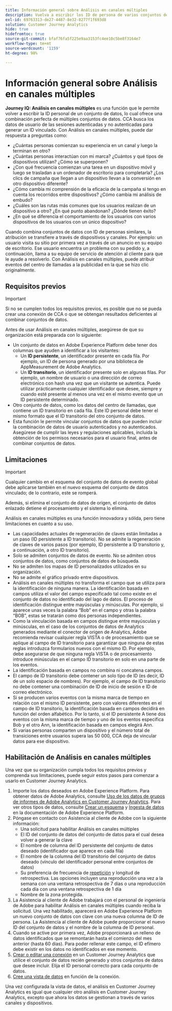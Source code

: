 ```yaml
---
title: Información general sobre Análisis en canales múltiples
description: Vuelva a escribir los ID de persona de varios conjuntos de datos para vincular los visitantes.
exl-id: 69763313-de27-4487-8e32-8277f1f693d8
solution: Customer Journey Analytics
hide: true
hidefromtoc: true
source-git-commit: bfaf76fa5f225e9aa3153fc4ee10c5be8f3164e7
workflow-type: tm+mt
source-wordcount: '1159'
ht-degree: 98%

---
```



# Información general sobre Análisis en canales múltiples

**Journey IQ: Análisis en canales múltiples** es una función que le permite volver a escribir la ID personal de un conjunto de datos, lo cual ofrece una combinación perfecta de múltiples conjuntos de datos. CCA busca los datos de usuario de las sesiones autenticadas y no autenticadas para generar un ID vinculado. Con Análisis en canales múltiples, puede dar respuesta a preguntas como:

* ¿Cuántas personas comienzan su experiencia en un canal y luego la terminan en otro?
* ¿Cuántas personas interactúan con mi marca? ¿Cuántos y qué tipos de dispositivos utilizan? ¿Cómo se superponen?
* ¿Con qué frecuencia comienzan una tarea en un dispositivo móvil y luego se trasladan a un ordenador de escritorio para completarla? ¿Los clics de campaña que llegan a un dispositivo llevan a la conversión en otro dispositivo diferente?
* ¿Cómo cambia mi comprensión de la eficacia de la campaña si tengo en cuenta los recorridos entre dispositivos? ¿Cómo cambia mi análisis de embudo?
* ¿Cuáles son las rutas más comunes que los usuarios realizan de un dispositivo a otro? ¿En qué punto abandonan? ¿Dónde tienen éxito?
* ¿En qué se diferencia el comportamiento de los usuarios con varios dispositivos de los usuarios con un único dispositivo?

Cuando combina conjuntos de datos con ID de personas similares, la atribución se transfiere a través de dispositivos y canales. Por ejemplo: un usuario visita su sitio por primera vez a través de un anuncio en su equipo de escritorio. Ese usuario encuentra un problema con su pedido y, a continuación, llama a su equipo de servicio de atención al cliente para que le ayude a resolverlo. Con Análisis en canales múltiples, puede atribuir eventos del centro de llamadas a la publicidad en la que se hizo clic originalmente.

## Requisitos previos

>[!IMPORTANT]
>
>Si no se cumplen todos los requisitos previos, es posible que no se pueda crear una conexión de CCA o que se obtengan resultados deficientes al combinar conjuntos de datos.

Antes de usar Análisis en canales múltiples, asegúrese de que su organización está preparada con lo siguiente:

* Un conjunto de datos en Adobe Experience Platform debe tener dos columnas que ayuden a identificar a los visitantes:
   * Un **ID persistente**, un identificador presente en cada fila. Por ejemplo, un ID de persona generado por una biblioteca de AppMeasurement de Adobe Analytics.
   * Un **ID transitorio**, un identificador presente solo en algunas filas. Por ejemplo, un nombre de usuario o una dirección de correo electrónico con hash una vez que un visitante se autentica. Puede utilizar prácticamente cualquier identificador que desee, siempre y cuando esté presente al menos una vez en el mismo evento que un ID persistente determinado.
* Otro conjunto de datos, como los datos del centro de llamadas, que contiene un ID transitorio en cada fila. Este ID personal debe tener el mismo formato que el ID transitorio del otro conjunto de datos.
* Esta función le permite vincular conjuntos de datos que pueden incluir la combinación de datos de usuario autenticados y no autenticados. Asegúrese de cumplir las leyes y regulaciones aplicables, incluida la obtención de los permisos necesarios para el usuario final, antes de combinar conjuntos de datos.

## Limitaciones

>[!IMPORTANT]
>
>Cualquier cambio en el esquema del conjunto de datos de evento global debe aplicarse también en el nuevo esquema del conjunto de datos vinculado; de lo contrario, este se romperá.
>
>Además, si elimina el conjunto de datos de origen, el conjunto de datos enlazado detiene el procesamiento y el sistema lo elimina.

Análisis en canales múltiples es una función innovadora y sólida, pero tiene limitaciones en cuanto a su uso.

* Las capacidades actuales de regeneración de claves están limitadas a un paso (ID persistente a ID transitorio). No se admite la regeneración de claves de varios pasos (por ejemplo, ID persistente a ID transitorio y, a continuación, a otro ID transitorio).
* Solo se admiten conjuntos de datos de evento. No se admiten otros conjuntos de datos, como conjuntos de datos de búsqueda.
* No se admiten los mapas de ID personalizados utilizados en su organización.
* No se admite el gráfico privado entre dispositivos.
* Análisis en canales múltiples no transforma el campo que se utiliza para la identificación de ninguna manera. La identificación basada en campos utiliza el valor del campo especificado tal como existe en el conjunto de datos no identificado del lago de datos. El proceso de identificación distingue entre mayúsculas y minúsculas. Por ejemplo, si aparece unas veces la palabra “Bob” en el campo y otras la palabra “BOB”, estas se tratarán como dos personas independientes.
* Como la vinculación basada en campos distingue entre mayúsculas y minúsculas, en el caso de los conjuntos de datos de Analytics generados mediante el conector de origen de Analytics, Adobe recomienda revisar cualquier regla VISTA o de procesamiento que se aplique al campo de ID transitorio para garantizar que ninguna de estas reglas introduzca formularios nuevos con el mismo ID. Por ejemplo, debe asegurarse de que ninguna regla VISTA o de procesamiento introduce minúsculas en el campo ID transitorio en solo en una parte de los eventos.
* La identificación basada en campos no combina ni concatena campos.
* El campo de ID transitorio debe contener un solo tipo de ID (es decir, ID de un solo espacio de nombres). Por ejemplo, el campo de ID transitorio no debe contener una combinación de ID de inicio de sesión e ID de correo electrónico.
* Si se producen varios eventos con la misma marca de tiempo en relación con el mismo ID persistente, pero con valores diferentes en el campo de ID transitorio, la identificación basada en campos decidirá en función del orden alfabético. Por lo tanto, si el ID persistente A tiene dos eventos con la misma marca de tiempo y uno de los eventos especifica Bob y el otro Ann, la identificación basada en campos elegirá Ann.
* Si varias personas comparten un dispositivo y el número total de transiciones entre usuarios supera las 50 000, CCA deja de vincular datos para ese dispositivo.

## Habilitación de Análisis en canales múltiples

Una vez que su organización cumpla todos los requisitos previos y comprenda sus limitaciones, puede seguir estos pasos para comenzar a usarlo en Customer Journey Analytics.

1. Importe los datos deseados en Adobe Experience Platform. Para obtener datos de Adobe Analytics, consulte [Uso de los datos de grupos de informes de Adobe Analytics en Customer Journey Analytics](/help/getting-started/aa-vs-cja/aa-data-in-cja.md). Para ver otros tipos de datos, consulte [Crear un esquema](https://experienceleague.adobe.com/docs/experience-platform/xdm/tutorials/create-schema-ui.html?lang=es) y [Ingesta de datos](https://experienceleague.adobe.com/docs/experience-platform/ingestion/home.html?lang=es) en la documentación de Adobe Experience Platform.
1. Póngase en contacto con Asistencia al cliente de Adobe con la siguiente información:
   * Una solicitud para habilitar Análisis en canales múltiples
   * El ID del conjunto de datos del conjunto de datos para el cual desea volver a generar la clave
   * El nombre de columna del ID persistente del conjunto de datos deseado (identificador que aparece en cada fila)
   * El nombre de la columna del ID transitorio del conjunto de datos deseado (vínculo del identificador personal entre conjuntos de datos)
   * Su preferencia de frecuencia de [repetición](replay.md) y longitud de retrospectiva. Las opciones incluyen una reproducción una vez a la semana con una ventana retrospectiva de 7 días o una reproducción cada día con una ventana retrospectiva de 1 día
   * Nombre de la zona protegida.
1. La Asistencia al cliente de Adobe trabajará con el personal de ingeniería de Adobe para habilitar Análisis en canales múltiples cuando reciba la solicitud. Una vez habilitado, aparecerá en Adobe Experience Platform un nuevo conjunto de datos con clave con una nueva columna de ID de persona. La Asistencia al cliente de Adobe puede proporcionar el nuevo ID del conjunto de datos y el nombre de la columna de ID personal.
1. Cuando se active por primera vez, Adobe proporcionará un relleno de datos identificados que se remontarán hasta el comienzo del mes anterior (hasta 60 días). Para poder rellenar este campo, el ID efímero debe existir en los datos no identificados en ese momento.
1. [Crear o editar una conexión](/help/connections/create-connection.md) en un Customer Journey Analytics que utilice el conjunto de datos recién generado y otros conjuntos de datos que desee incluir. Elija el ID personal correcto para cada conjunto de datos.
1. [Cree una vista de datos](/help/data-views/create-dataview.md) en función de la conexión.

<!-- To do: Paragraph on backfill once product and marketing determine the best way forward. -->

Una vez configurada la vista de datos, el análisis en Customer Journey Analytics es igual que cualquier otro análisis en Customer Journey Analytics, excepto que ahora los datos se gestionan a través de varios canales y dispositivos.
